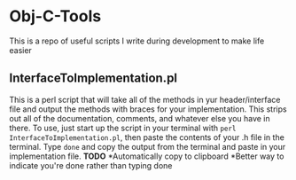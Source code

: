 Obj-C-Tools
===========

This is a repo of useful scripts I write during development to make life easier

## InterfaceToImplementation.pl
This is a perl script that will take all of the methods in yur header/interface file and output the methods with braces for your implementation. This strips out all of the documentation, comments, and whatever else you have in there. To use, just start up the script in your terminal with `perl InterfaceToImplementation.pl`, then paste the contents of your .h file in the terminal. Type `done` and copy the output from the terminal and paste in your implementation file. 
**TODO**
  *Automatically copy to clipboard
  *Better way to indicate you're done rather than typing done
